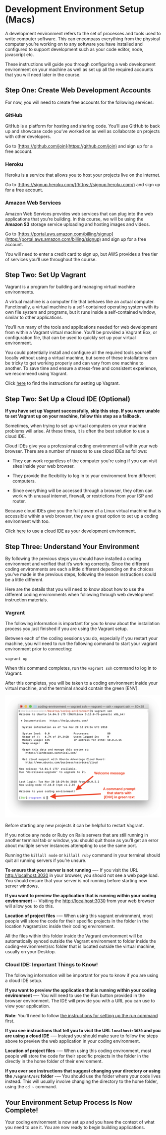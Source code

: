# Development Environment Setup (Macs)

A development environment refers to the set of processes and tools used to write computer software. This can encompass everything from the physical computer you’re working on to any software you have installed and configured to support development such as your code editor, node, javascript etc.

These instructions will guide you through configuring a web development environment on your machine as well as set up all the required accounts that you will need later in the course.

## Step One: Create Web Development Accounts

For now, you will need to create free accounts for the following services:

### GitHub

GitHub is a platform for hosting and sharing code. You’ll use GitHub to back up and showcase code you’ve worked on as well as collaborate on projects with other developers.

Go to [https://github.com/join](https://github.com/join) and sign up for a free account.

### Heroku

Heroku is a service that allows you to host your projects live on the internet.

Go to [https://signup.heroku.com/](https://signup.heroku.com/) and sign up for a free account.

### Amazon Web Services

Amazon Web Services provides web services that can plug into the web applications that you’re building. In this course, we will be using the **Amazon S3** storage service uploading and hosting images and videos.

Go to [https://portal.aws.amazon.com/billing/signup](https://portal.aws.amazon.com/billing/signup) and sign up for a free account.

You will need to enter a credit card to sign up, but AWS provides a free tier of services you’ll use throughout the course.

## Step Two: Set Up Vagrant

Vagrant is a program for building and managing virtual machine environments.

A virtual machine is a computer file that behaves like an actual computer. Functionally, a virtual machine is a self-contained operating system with its own file system and programs, but it runs inside a self-contained window, similar to other applications.

You’ll run many of the tools and applications needed for web development from within a Vagrant virtual machine. You’ll be provided a Vagrant Box, or configuration file, that can be used to quickly set up your virtual environment.

You could potentially install and configure all the required tools yourself locally without using a virtual machine, but some of these installations can be tricky to get working properly and can vary from one machine to another. To save time and ensure a stress-free and consistent experience, we recommend using Vagrant.

Click [here](mac-vagrant.md) to find the instructions for setting up Vagrant.

## Step Two: Set Up a Cloud IDE (Optional)

**If you have set up Vagrant successfully, skip this step. If you were unable to set Vagrant up on your machine, follow this step as a fallback.**

Sometimes, when trying to set up virtual computers on your machine problems will arise. At these times, it is often the best solution to use a cloud IDE.

Cloud IDEs give you a professional coding environment all within your web browser. There are a number of reasons to use cloud IDEs as follows:

* They can work regardless of the computer you're using if you can visit sites inside your web browser.

* They provide the flexibility to log in to your environment from different computers.

* Since everything will be accessed through a browser, they often can work with unusual internet, firewall, or restrictions from your ISP and router.

Because cloud IDEs give you the full power of a Linux virtual machine that is accessible within a web browser, they are a great option to set up a coding environment with too.

Click [here](cloud-ide.md) to use a cloud IDE as your development environment.

## Step Three: Understand Your Environment

By following the previous steps you should have installed a coding environment and verified that it’s working correctly. Since the different coding environments are each a little different depending on the choices you've made in the previous steps, following the lesson instructions could be a little different.

Here are the details that you will need to know about how to use the different coding environments when following through web development instruction materials.

### Vagrant

The following information is important for you to know about the installation process you just finished if you are using the Vagrant setup.

Between each of the coding sessions you do, especially if you restart your machine, you will need to run the following command to start your vagrant environment prior to connecting:

`vagrant up`

When this command completes, run the `vagrant ssh` command to log in to Vagrant.

After this completes, you will be taken to a coding environment inside your virtual machine, and the terminal should contain the green [ENV].

![Vagrant Terminal](images/mac-dev-setup-image_0.png)

Before starting any new projects it can be helpful to restart Vagrant.

If you notice any node or Ruby on Rails servers that are still running in another terminal tab or window, you should quit those as you’ll get an error about multiple server instances attempting to use the same port.

Running the `killall node` or `killall ruby` command in your terminal should quit all running servers if you’re unsure.

**To ensure that your server is not running** —- If you visit the URL [http://localhost:3030](http://localhost:3030) in your browser, you should not see a web page load. You should ensure that your server is not running before starting new server windows.

**If you want to preview the application that is running within your coding environment** -- Visiting the [http://localhost:3030](http://localhost:3030) from your web browser will allow you to do this.

**Location of project files** -— When using this vagrant environment, most people will store the code for their specific projects in the folder in the location /vagrant/src inside their coding environment.

All the files within this folder inside the Vagrant environment will be automatically synced outside the Vagrant environment to folder inside the coding-environment/src folder that is located outside the virtual machine, usually on your Desktop.

### Cloud IDE: Important Things to Know!

The following information will be important for you to know if you are using a cloud IDE setup.

**If you want to preview the application that is running within your coding environment** —- You will need to use the Run button provided in the browser environment. The IDE will provide you with a URL you can use to view your application.

**Note**: You'll need to follow [the instructions for setting up the run command](cloud-ide.md#step-3-setting-up-the-run-command) first.

**If you see instructions that tell you to visit the URL `localhost:3030` and you are using a cloud IDE** -— Instead you should make sure to follow the steps above to preview the web application in your coding environment.

**Location of project files** -— When using this coding environment, most people will store the code for their specific projects in the folder in the directly in the home folder of their environment.

**If you ever see instructions that suggest changing your directory or using the `/vagrant/src` folder** -— You should use the folder where your code lives instead. This will usually involve changing the directory to the home folder, using the `cd ~` command.

## Your Environment Setup Process Is Now Complete!

Your coding environment is now set up and you have the context of what you need to use it. You are now ready to begin building applications.
